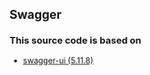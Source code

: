 ## Swagger

### This source code is based on

- [swagger-ui (5.11.8)](https://github.com/swagger-api/swagger-ui/releases/tag/v5.11.8)